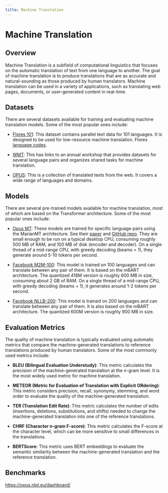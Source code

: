 ```yaml
---
title: Machine Translation
---
```


# Machine Translation

## Overview

Machine Translation is a subfield of computational linguistics that focuses on the automatic translation of text from one language to another. The goal of machine translation is to produce translations that are as accurate and natural-sounding as those produced by human translators. Machine translation can be used in a variety of applications, such as translating web pages, documents, or user-generated content in real-time.

## Datasets

There are several datasets available for training and evaluating machine translation models. Some of the most popular ones include:

- [Flores 101](https://www.kaggle.com/datasets/mathurinache/flores101): This dataset contains parallel text data for 101 languages. It is designed to be used for low-resource machine translation.  Flores [language codes](https://github.com/openlanguagedata/flores).

- [WMT](https://www.statmt.org/): This has links to an annual workshop that provides datasets for several language pairs and organizes shared tasks for machine translation.

- [OPUS](http://opus.nlpl.eu/): This is a collection of translated texts from the web. It covers a wide range of languages and domains.

## Models

There are several pre-trained models available for machine translation, most of which are based on the Transformer architecture. Some of the most popular ones include:

- [Opus MT](https://huggingface.co/Helsinki-NLP): These models are trained for specific language pairs using the MarianMT architecture. See their [paper](https://arxiv.org/pdf/2212.01936) and [GitHub repo](https://github.com/Helsinki-NLP/Opus-MT). They are small enough to be run on a typical desktop CPU, consuming roughly 500 MB of RAM, and 100 MB of disk (encoder and decoder).  On a single thread of a mid-range CPU, with greedy decoding (beams = 1), they generate around 5-10 tokens per second.

- [Facebook M2M-100](https://huggingface.co/facebook/m2m100_418M): This model is trained on 100 languages and can translate between any pair of them. It is based on the mBART architecture.  The quantized 418M version is roughly 600 MB in size, consuming about 2 GB of RAM.  On a single thread of a mid-range CPU, with greedy decoding (beams = 1), it generates around 1-2 tokens per second.

- [Facebook NLLB-200](https://huggingface.co/facebook/nllb-200-distilled-600M): This model is trained on 200 languages and can translate between any pair of them. It is also based on the mBART architecture.  The quantized 600M version is roughly 900 MB in size.

## Evaluation Metrics

The quality of machine translation is typically evaluated using automatic metrics that compare the machine-generated translations to reference translations produced by human translators. Some of the most commonly used metrics include:

- **BLEU (Bilingual Evaluation Understudy)**: This metric calculates the precision of the machine-generated translation at the n-gram level. It is the most widely used metric for machine translation.

- **METEOR (Metric for Evaluation of Translation with Explicit ORdering)**: This metric considers precision, recall, synonymy, stemming, and word order to evaluate the quality of the machine-generated translation.

- **TER (Translation Edit Rate)**: This metric calculates the number of edits (insertions, deletions, substitutions, and shifts) needed to change the machine-generated translation into one of the reference translations.

- **CHRF (Character n-gram F-score)**: This metric calculates the F-score at the character level, which can be more sensitive to small differences in the translations.

- **BERTScore**: This metric uses BERT embeddings to evaluate the semantic similarity between the machine-generated translation and the reference translation.

## Benchmarks

https://opus.nlpl.eu/dashboard/
